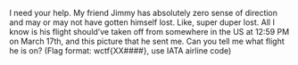 I need your help. My friend Jimmy has absolutely zero sense of direction and may or may not have gotten himself lost. Like, super duper lost. All I know is his flight should’ve taken off from somewhere in the US at 12:59 PM on March 17th, and this picture that he sent me. Can you tell me what flight he is on? (Flag format: wctf{XX####}, use IATA airline code)
